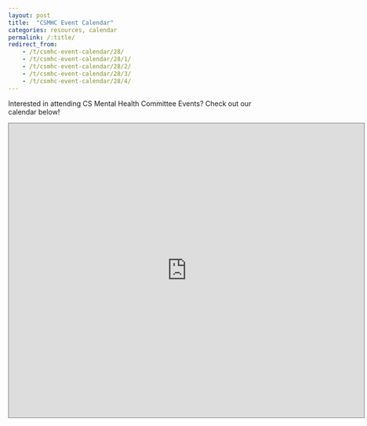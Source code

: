 ```yaml
---
layout: post
title:  "CSMHC Event Calendar"
categories: resources, calendar
permalink: /:title/
redirect_from:
    - /t/csmhc-event-calendar/28/
    - /t/csmhc-event-calendar/28/1/
    - /t/csmhc-event-calendar/28/2/
    - /t/csmhc-event-calendar/28/3/
    - /t/csmhc-event-calendar/28/4/
---
```


Interested in attending CS Mental Health Committee Events? Check out our calendar below! 

<iframe src="https://calendar.google.com/calendar/embed?height=600&amp;wkst=1&amp;bgcolor=%239d3941&amp;ctz=America%2FChicago&amp;src=NWViMWNiNThzMG04dWM5ajdnYWdocG8yaThAZ3JvdXAuY2FsZW5kYXIuZ29vZ2xlLmNvbQ&amp;color=%23039BE5&amp;title=CS%20Mental%20Health%20Committee%20Calendar&amp;showPrint=0" style="border:solid 1px #777" width="725" height="600" frameborder="0" scrolling="no"></iframe>